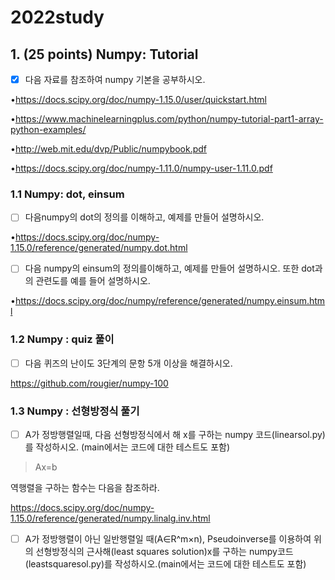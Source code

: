 # 2022study

## 1. (25 points) Numpy: Tutorial

- [x] 다음 자료를 참조하여 numpy 기본을 공부하시오.

•https://docs.scipy.org/doc/numpy-1.15.0/user/quickstart.html

•https://www.machinelearningplus.com/python/numpy-tutorial-part1-array-python-examples/

•http://web.mit.edu/dvp/Public/numpybook.pdf

•https://docs.scipy.org/doc/numpy-1.11.0/numpy-user-1.11.0.pdf

### 1.1 Numpy: dot, einsum

- [ ] 다음numpy의 dot의 정의를 이해하고, 예제를 만들어 설명하시오.

•https://docs.scipy.org/doc/numpy-1.15.0/reference/generated/numpy.dot.html

- [ ] 다음 numpy의 einsum의 정의를이해하고, 예제를 만들어 설명하시오. 또한 dot과의 관련도를 예를 들어 설명하시오.

•https://docs.scipy.org/doc/numpy/reference/generated/numpy.einsum.html

### 1.2 Numpy : quiz 풀이

- [ ] 다음 퀴즈의 난이도 3단계의 문항 5개 이상을 해결하시오.

https://github.com/rougier/numpy-100

### 1.3 Numpy : 선형방정식 풀기

- [ ] A가 정방행렬일때, 다음 선형방정식에서 해 x를 구하는 numpy 코드(linearsol.py)를 작성하시오. (main에서는 코드에 대한 테스트도 포함)

> Ax=b

역행렬을 구하는 함수는 다음을 참조하라.

https://docs.scipy.org/doc/numpy-1.15.0/reference/generated/numpy.linalg.inv.html

- [ ] A가 정방행렬이 아닌 일반행렬일 때(A∈R^m×n), Pseudoinverse를 이용하여 위의 선형방정식의 근사해(least squares solution)x를 구하는 numpy코드(leastsquaresol.py)를 작성하시오.(main에서는 코드에 대한 테스트도 포함)
